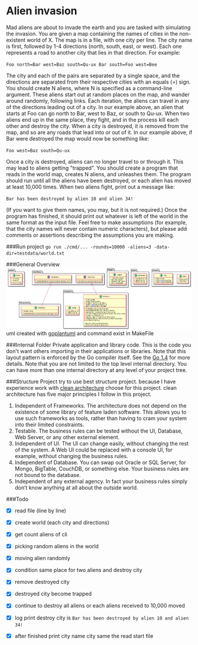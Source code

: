 Alien invasion
==============
Mad aliens are about to invade the earth and you are tasked with simulating the
invasion.
You are given a map containing the names of cities in the non-existent world of
X. The map is in a file, with one city per line. The city name is first,
followed by 1-4 directions (north, south, east, or west). Each one represents a
road to another city that lies in that direction.
For example:

`
Foo north=Bar west=Baz south=Qu-ux
Bar south=Foo west=Bee
`

The city and each of the pairs are separated by a single space, and the
directions are separated from their respective cities with an equals (=) sign.
You should create N aliens, where N is specified as a command-line argument.
These aliens start out at random places on the map, and wander around randomly,
following links. Each iteration, the aliens can travel in any of the directions
leading out of a city. In our example above, an alien that starts at Foo can go
north to Bar, west to Baz, or south to Qu-ux.
When two aliens end up in the same place, they fight, and in the process kill
each other and destroy the city. When a city is destroyed, it is removed from
the map, and so are any roads that lead into or out of it.
In our example above, if Bar were destroyed the map would now be something
like:

`
Foo west=Baz south=Qu-ux
`

Once a city is destroyed, aliens can no longer travel to or through it. This
may lead to aliens getting "trapped".
You should create a program that reads in the world map, creates N aliens, and
unleashes them. The program should run until all the aliens have been
destroyed, or each alien has moved at least 10,000 times. When two aliens
fight, print out a message like:

`
Bar has been destroyed by alien 10 and alien 34!
`

(If you want to give them names, you may, but it is not required.) Once the
program has finished, it should print out whatever is left of the world in the
same format as the input file.
Feel free to make assumptions (for example, that the city names will never
contain numeric characters), but please add comments or assertions describing
the assumptions you are making.

###Run project
`
go run ./cmd/... -rounds=10000 -aliens=3 -data-dir=testdata/world.txt
`

###General Overview
![alt text](diagram.png)
uml created with [goplantuml](github.com/jfeliu007/goplantuml/cmd/goplantuml) and command exist in MakeFile

###Internal Folder
Private application and library code. This is the code you don't want others importing in their applications or libraries. Note that this layout pattern is enforced by the Go compiler itself. See the [Go 1.4](https://golang.org/doc/go1.4#internalpackages) for more details. Note that you are not limited to the top level internal directory. You can have more than one internal directory at any level of your project tree.


###Structure Project
try to use best structure project. because I have experience work with [clean architecture](https://blog.cleancoder.com/uncle-bob/2012/08/13/the-clean-architecture.html
) choose for this project. clean architecture has five major principles I follow in this project.

1.  Independent of Frameworks. The architecture does not depend on the existence of some library of feature laden software. This allows you to use such frameworks as tools, rather than having to cram your system into their limited constraints.
2.  Testable. The business rules can be tested without the UI, Database, Web Server, or any other external element.
3.  Independent of UI. The UI can change easily, without changing the rest of the system. A Web UI could be replaced with a console UI, for example, without changing the business rules.
4.  Independent of Database. You can swap out Oracle or SQL Server, for Mongo, BigTable, CouchDB, or something else. Your business rules are not bound to the database.
5.  Independent of any external agency. In fact your business rules simply don’t know anything at all about the outside world.







###Todo
- [X] read file (line by line)

- [X] create world (each city and directions)
  
- [X] get count aliens of cli

- [X] picking random aliens in the world

- [X] moving alien randomly

- [X] condition same place for two aliens and destroy city

- [X] remove destroyed city

- [X] destroyed city become trapped

- [X] continue to destroy all aliens or each aliens received to 10,000 moved

- [X] log print destroy city is `Bar has been destroyed by alien 10 and alien 34!`

- [X] after finished print city name city same the read start file